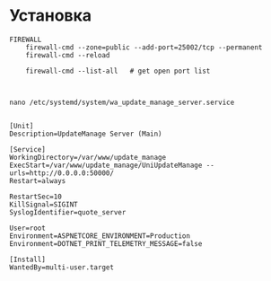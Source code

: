 ﻿#   Установка


    FIREWALL
        firewall-cmd --zone=public --add-port=25002/tcp --permanent
	    firewall-cmd --reload

        firewall-cmd --list-all   # get open port list



    nano /etc/systemd/system/wa_update_manage_server.service
  

    [Unit]
    Description=UpdateManage Server (Main)

    [Service]
    WorkingDirectory=/var/www/update_manage
    ExecStart=/var/www/update_manage/UniUpdateManage --urls=http://0.0.0.0:50000/
    Restart=always
    
    RestartSec=10
    KillSignal=SIGINT
    SyslogIdentifier=quote_server

    User=root
    Environment=ASPNETCORE_ENVIRONMENT=Production
    Environment=DOTNET_PRINT_TELEMETRY_MESSAGE=false

    [Install]
    WantedBy=multi-user.target





